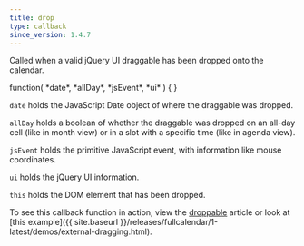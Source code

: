 ```yaml
---
title: drop
type: callback
since_version: 1.4.7
---
```


Called when a valid jQuery UI draggable has been dropped onto the calendar.

<div class='spec' markdown='1'>
function( *date*, *allDay*, *jsEvent*, *ui* ) { }
</div>

`date` holds the JavaScript Date object of where the draggable was dropped.

`allDay` holds a boolean of whether the draggable was dropped on an all-day cell (like in month view) or in a slot with a specific time (like in agenda view).

`jsEvent` holds the primitive JavaScript event, with information like mouse coordinates.

`ui` holds the jQuery UI information.

`this` holds the DOM element that has been dropped.

To see this callback function in action, view the [droppable](droppable) article or look at [this example]({{ site.baseurl }}/releases/fullcalendar/1-latest/demos/external-dragging.html).
